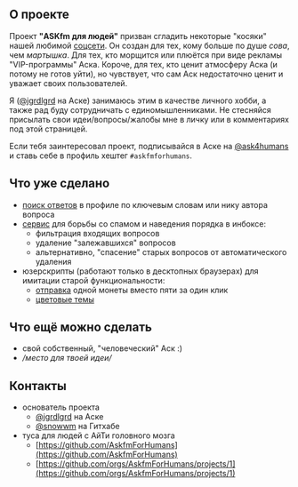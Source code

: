 ## О проекте

Проект **"ASKfm для людей"** призван сгладить некоторые "косяки" нашей любимой [соцсети](https://ask.fm/). Он создан для тех, кому больше по душе *сова*, чем *мартышка*. Для тех, кто морщится или плюётся при виде рекламы "VIP-программы" Аска. Короче, для тех, кто ценит атмосферу Аска (и потому не готов уйти), но чувствует, что сам Аск недостаточно ценит и уважает своих пользователей.

Я ([@jgrdlgrd](https://ask.fm/jgrdlgrd) на Аске) занимаюсь этим в качестве личного хобби, а также рад буду сотрудничать с единомышленниками.
Не стесняйся присылать свои идеи/вопросы/жалобы мне в личку или в комментариях под этой страницей.

Если тебя заинтересовал проект, подписывайся в Аске на [@ask4humans](https://ask.fm/ask4humans) и ставь себе в профиль хештег `#askfmforhumans`.

## Что уже сделано

- [поиск ответов](/search) в профиле по ключевым словам или нику автора вопроса
- [сервис](/bot) для борьбы со спамом и наведения порядка в инбоксе:
  - фильтрация входящих вопросов
  - удаление "залежавшихся" вопросов
  - альтернативно, "спасение" старых вопросов от автоматического удаления
- юзерскрипты (работают только в десктопных браузерах) для имитации старой функциональности:
  - [отправка](/userjs/1coin) одной монеты вместо пяти за один клик
  - [цветовые темы](/userjs/themes)

## Что ещё можно сделать

- свой собственный, "человеческий" Аск :)
- */место для твоей идеи/*

## Контакты

- основатель проекта
  - [@jgrdlgrd](https://ask.fm/jgrdlgrd) на Аске
  - [@snowwm](https://github.com/snowwm) на Гитхабе
- туса для людей с АйТи головного мозга  
  - [https://github.com/AskfmForHumans](https://github.com/AskfmForHumans)
  - [https://github.com/orgs/AskfmForHumans/projects/1](https://github.com/orgs/AskfmForHumans/projects/1)
